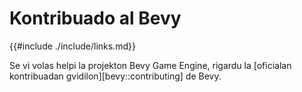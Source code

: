# Kontribuado al Bevy

{{#include ./include/links.md}}

Se vi volas helpi la projekton Bevy Game Engine, rigardu la [oficialan kontribuadan gvidilon][bevy::contributing] de Bevy.
